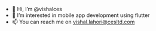 - 👋 Hi, I’m @vishalces
- 👀 I’m interested in mobile app development using flutter
- 📫 You can reach me on vishal.lahori@cesltd.com

<!---
vishalces/vishalces is a ✨ special ✨ repository because its `README.md` (this file) appears on your GitHub profile.
You can click the Preview link to take a look at your changes.
--->
